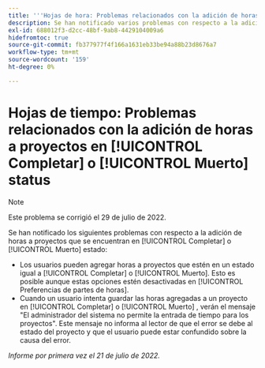 ```yaml
---
title: '''Hojas de hora: Problemas relacionados con la adición de horas a proyectos en estado completo o muerto"'
description: Se han notificado varios problemas con respecto a la adición de horas a proyectos que están en estado Completo o Muerto.
exl-id: 688012f3-d2cc-48bf-9ab8-4429104009a6
hidefromtoc: true
source-git-commit: fb377977f4f166a1631eb33be94a88b23d8676a7
workflow-type: tm+mt
source-wordcount: '159'
ht-degree: 0%

---
```


# Hojas de tiempo: Problemas relacionados con la adición de horas a proyectos en [!UICONTROL Completar] o [!UICONTROL Muerto] status

>[!NOTE]
>
>Este problema se corrigió el 29 de julio de 2022.

Se han notificado los siguientes problemas con respecto a la adición de horas a proyectos que se encuentran en [!UICONTROL Completar] o [!UICONTROL Muerto] estado:

* Los usuarios pueden agregar horas a proyectos que estén en un estado igual a [!UICONTROL Completar] o [!UICONTROL Muerto]. Esto es posible aunque estas opciones estén desactivadas en [!UICONTROL Preferencias de partes de horas].
* Cuando un usuario intenta guardar las horas agregadas a un proyecto en [!UICONTROL Completar] o [!UICONTROL Muerto] , verán el mensaje &quot;El administrador del sistema no permite la entrada de tiempo para los proyectos&quot;. Este mensaje no informa al lector de que el error se debe al estado del proyecto y que el usuario puede estar confundido sobre la causa del error.

_Informe por primera vez el 21 de julio de 2022._
